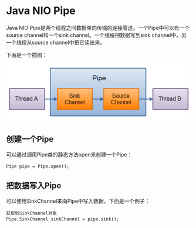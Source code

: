 # Java NIO Pipe

Java NIO Pipe是两个线程之间数据单向传输的连接管道。一个Pipe中可以有一个source channel和一个sink channel。一个线程把数据写到sink channel中，另一个线程从source channel中把它读出来。

下面是一个插图：

![](/assets/11.png)

## 创建一个Pipe

可以通过调用Pipe类的静态方法open来创建一个Pipe：

```
Pipe pipe = Pipe.open();
```

## 把数据写入Pipe

可以使用SinkChannel来向Pipe中写入数据，下面是一个例子：

```
获取到SinkChannel对象
Pipe.SinkChannel sinkChannel = pipe.sink();
```



